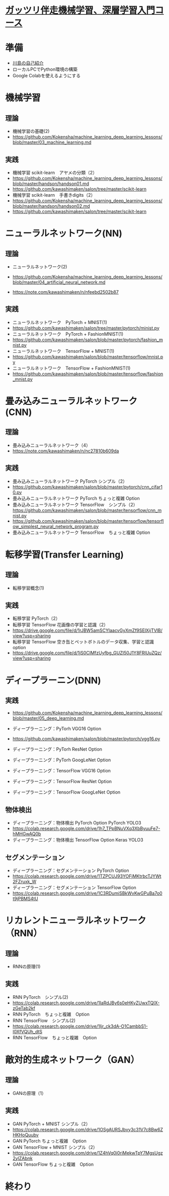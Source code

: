 # [ガッツリ伴走機械学習、深層学習入門コース](https://kokensha.xyz/learn_programming_with_kawashima/)


# 準備

 - [川島の自己紹介](https://github.com/Kokensha/machine_learning_deep_learning_lessons/blob/master/handson/kawashimaken_introduction.md)
 - ローカルPCでPython環境の構築
 - Google Colabを使えるようにする
 

# 機械学習

## 理論

 - 機械学習の基礎(2)
 - https://github.com/Kokensha/machine_learning_deep_learning_lessons/blob/master/03_machine_learning.md

## 実践

 - 機械学習 scikit-learn　アヤメの分類（2）
  - https://github.com/Kokensha/machine_learning_deep_learning_lessons/blob/master/handson/handson01.md
 - https://github.com/kawashimaken/salon/tree/master/scikit-learn
 - 機械学習 scikit-learn　手書きdigits（2）
 - https://github.com/Kokensha/machine_learning_deep_learning_lessons/blob/master/handson/handson02.md
 - https://github.com/kawashimaken/salon/tree/master/scikit-learn

# ニューラルネットワーク(NN)

## 理論
 - ニューラルネットワーク(2)
 - https://github.com/Kokensha/machine_learning_deep_learning_lessons/blob/master/04_artificial_neural_network.md
 
 - https://note.com/kawashimaken/n/nfeebd2502b87

## 実践
 
 - ニューラルネットワーク　PyTorch + MNIST(1)
 - https://github.com/kawashimaken/salon/tree/master/pytorch/minist.py
 - ニューラルネットワーク　PyTorch + FashionMNIST(1)　
 - https://github.com/kawashimaken/salon/blob/master/pytorch/fashion_mnist.py
 - ニューラルネットワーク　TensorFlow + MNIST(1)
 - https://github.com/kawashimaken/salon/blob/master/tensorflow/mnist.py
 - ニューラルネットワーク　TensorFlow + FashionMNIST(1)　
 - https://github.com/kawashimaken/salon/blob/master/tensorflow/fashion_mnist.py
 
# 畳み込みニューラルネットワーク(CNN)

## 理論

 - 畳み込みニューラルネットワーク（4）　
 - https://note.com/kawashimaken/n/nc27810b609da

## 実践

 - 畳み込みニューラルネットワーク PyTorch シンプル（2）　
 - https://github.com/kawashimaken/salon/blob/master/pytorch/cnn_cifar10.py
 - 畳み込みニューラルネットワーク PyTorch ちょっと複雑 Option
 - 畳み込みニューラルネットワーク TensorFlow　シンプル（2）
 https://github.com/kawashimaken/salon/blob/master/tensorflow/cnn_mnist.py
 - https://github.com/kawashimaken/salon/blob/master/tensorflow/tensorflow_simplest_neural_network_program.py
 - 畳み込みニューラルネットワーク TensorFlow　ちょっと複雑 Option

# 転移学習(Transfer Learning)

## 理論

 - 転移学習概念(1)　
 
## 実践

 - 転移学習 PyTorch（2）　
 - 転移学習 TensorFlow 花画像の学習と認識（2）　
 - https://drive.google.com/file/d/1rJBW5amSCYlaacvGyXmZf9SElXijTVlB/view?usp=sharing
 - 転移学習 TensorFlow 空き缶とペットボトルのデータ収集、学習と認識　option
 - https://drive.google.com/file/d/1jS0CIMfzUyfbg_GUZI50J1Y8FRlUuZQz/view?usp=sharing

# ディープラーニン(DNN)

## 実践
 - https://github.com/Kokensha/machine_learning_deep_learning_lessons/blob/master/05_deep_learning.md
 - ディープラーニング：PyTorh VGG16 Option
 - https://github.com/kawashimaken/salon/blob/master/pytorch/vgg16.py
 - ディープラーニング：PyTorh ResNet Option
 - ディープラーニング：PyTorh GoogLeNet Option

 - ディープラーニング：TensorFlow VGG16 Option
 - ディープラーニング：TensorFlow ResNet Option
 - ディープラーニング：TensorFlow GoogLeNet Option
 
## 物体検出

 - ディープラーニング：物体検出 PyTorch Option PyTorch YOLO3
 - https://colab.research.google.com/drive/1h7_TPpBNuVXq3XbByuuFe7-hMHGwAQ0b
 - ディープラーニング：物体検出 TensorFlow Option Keras YOLO3 

## セグメンテーション

 - ディープラーニング：セグメンテーション PyTorch Option
 - https://colab.research.google.com/drive/1TZPCUJ93YOFjMKtrbcTJYWt2FZruxk_W
 - ディープラーニング：セグメンテーション TensorFlow Option
 - https://colab.research.google.com/drive/1C3RDumiSBkWvKwGPuBa7o0t9jPBMS4tU

# リカレントニューラルネットワーク（RNN）

## 理論

 - RNNの原理(1)
 
## 実践

 - RNN PyTorch　シンプル(2) 
 - https://colab.research.google.com/drive/1IaRdJBy6s0eHKyZUwxTQlX-zGeTab2kf
 - RNN PyTorch　ちょっと複雑　Option
 - RNN TensorFlow　シンプル(2) 
 - https://colab.research.google.com/drive/1Ijr_ck3dA-O1CambbS1-l0XfVQUh_dtS
 - RNN TensorFlow　ちょっと複雑　Option

# 敵対的生成ネットワーク（GAN）

## 理論

 - GANの原理（1）

## 実践

 - GAN PyTorch + MNIST シンプル（2）
 - https://colab.research.google.com/drive/1OSgAURSJbvy3c31V7c8Bw6ZHKHoQuubv
 - GAN PyTorch ちょっと複雑　Option
 - GAN TensorFlow + MNIST シンプル（2）
 - https://colab.research.google.com/drive/1Z4hVq0i0riMekwTpY7MgsUgz2ylZAbnk
 - GAN TensorFlow ちょっと複雑　Option
 
# 終わり 
